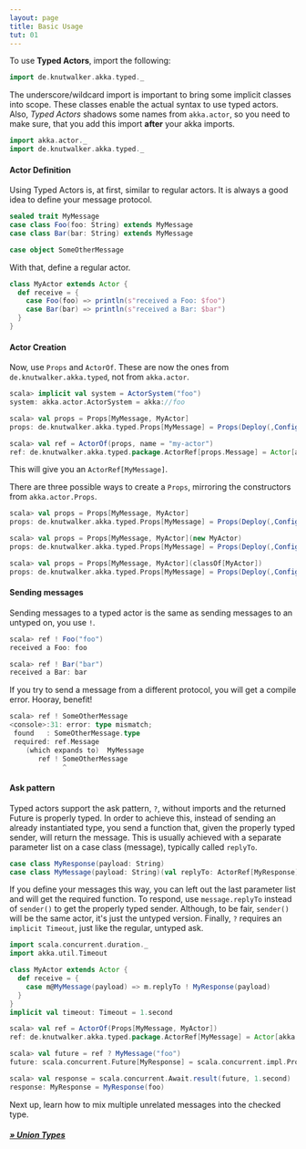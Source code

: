 ```yaml
---
layout: page
title: Basic Usage
tut: 01
---
```


To use **Typed Actors**, import the following:

```scala
import de.knutwalker.akka.typed._
```

The underscore/wildcard import is important to bring some implicit classes into scope.
These classes enable the actual syntax to use typed actors.
Also, _Typed Actors_ shadows some names from `akka.actor`, so you need to make sure, that you add this import **after** your akka imports.

```scala
import akka.actor._
import de.knutwalker.akka.typed._
```

#### Actor Definition

Using Typed Actors is, at first, similar to regular actors.
It is always a good idea to define your message protocol.

```scala
sealed trait MyMessage
case class Foo(foo: String) extends MyMessage
case class Bar(bar: String) extends MyMessage

case object SomeOtherMessage
```

With that, define a regular actor.

```scala
class MyActor extends Actor {
  def receive = {
    case Foo(foo) => println(s"received a Foo: $foo")
    case Bar(bar) => println(s"received a Bar: $bar")
  }
}
```

#### Actor Creation

Now, use `Props` and `ActorOf`. These are now the ones from `de.knutwalker.akka.typed`, not from `akka.actor`.

```scala
scala> implicit val system = ActorSystem("foo")
system: akka.actor.ActorSystem = akka://foo

scala> val props = Props[MyMessage, MyActor]
props: de.knutwalker.akka.typed.Props[MyMessage] = Props(Deploy(,Config(SimpleConfigObject({})),NoRouter,NoScopeGiven,,),class MyActor,List())

scala> val ref = ActorOf(props, name = "my-actor")
ref: de.knutwalker.akka.typed.package.ActorRef[props.Message] = Actor[akka://foo/user/my-actor#1638526268]
```

This will give you an `ActorRef[MyMessage]`.

There are three possible ways to create a `Props`, mirroring the constructors from `akka.actor.Props`.

```scala
scala> val props = Props[MyMessage, MyActor]
props: de.knutwalker.akka.typed.Props[MyMessage] = Props(Deploy(,Config(SimpleConfigObject({})),NoRouter,NoScopeGiven,,),class MyActor,List())

scala> val props = Props[MyMessage, MyActor](new MyActor)
props: de.knutwalker.akka.typed.Props[MyMessage] = Props(Deploy(,Config(SimpleConfigObject({})),NoRouter,NoScopeGiven,,),class akka.actor.TypedCreatorFunctionConsumer,List(class MyActor, <function0>))

scala> val props = Props[MyMessage, MyActor](classOf[MyActor])
props: de.knutwalker.akka.typed.Props[MyMessage] = Props(Deploy(,Config(SimpleConfigObject({})),NoRouter,NoScopeGiven,,),class MyActor,List())
```

#### Sending messages

Sending messages to a typed actor is the same as sending messages to an untyped on, you use `!`.

```scala
scala> ref ! Foo("foo")
received a Foo: foo

scala> ref ! Bar("bar")
received a Bar: bar
```

If you try to send a message from a different protocol, you will get a compile error. Hooray, benefit!

```scala
scala> ref ! SomeOtherMessage
<console>:31: error: type mismatch;
 found   : SomeOtherMessage.type
 required: ref.Message
    (which expands to)  MyMessage
       ref ! SomeOtherMessage
             ^
```

#### Ask pattern

Typed actors support the ask pattern, `?`, without imports and the returned Future is properly typed.
In order to achieve this, instead of sending an already instantiated type, you send a function that, given the properly typed sender, will return the message.
This is usually achieved with a separate parameter list on a case class (message), typically called `replyTo`.

```scala
case class MyResponse(payload: String)
case class MyMessage(payload: String)(val replyTo: ActorRef[MyResponse])
```

If you define your messages this way, you can left out the last parameter list and will get the required function.
To respond, use `message.replyTo` instead of `sender()` to get the properly typed sender. Although, to be fair, `sender()` will be the same actor, it's just the untyped version.
Finally, `?` requires an `implicit Timeout`, just like the regular, untyped ask.

```scala
import scala.concurrent.duration._
import akka.util.Timeout

class MyActor extends Actor {
  def receive = {
    case m@MyMessage(payload) => m.replyTo ! MyResponse(payload)
  }
}
implicit val timeout: Timeout = 1.second
```

```scala
scala> val ref = ActorOf(Props[MyMessage, MyActor])
ref: de.knutwalker.akka.typed.package.ActorRef[MyMessage] = Actor[akka://foo/user/$a#-739546115]

scala> val future = ref ? MyMessage("foo")
future: scala.concurrent.Future[MyResponse] = scala.concurrent.impl.Promise$DefaultPromise@1d457454

scala> val response = scala.concurrent.Await.result(future, 1.second)
response: MyResponse = MyResponse(foo)
```

Next up, learn how to mix multiple unrelated messages into the checked type.

##### [&raquo; Union Types](union.html)




